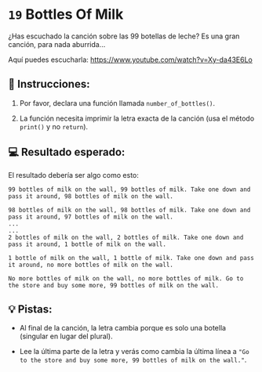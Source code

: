 # `19` Bottles Of Milk

¿Has escuchado la canción sobre las 99 botellas de leche? Es una gran canción, para nada aburrida...

Aquí puedes escucharla: https://www.youtube.com/watch?v=Xy-da43E6Lo

## 📝 Instrucciones:

1. Por favor, declara una función llamada `number_of_bottles()`.

2. La función necesita imprimir la letra exacta de la canción (usa el método `print()` y no `return`).

## 💻 Resultado esperado:

El resultado debería ser algo como esto:

```text
99 bottles of milk on the wall, 99 bottles of milk. Take one down and pass it around, 98 bottles of milk on the wall.

98 bottles of milk on the wall, 98 bottles of milk. Take one down and pass it around, 97 bottles of milk on the wall.
...
...
2 bottles of milk on the wall, 2 bottles of milk. Take one down and pass it around, 1 bottle of milk on the wall.

1 bottle of milk on the wall, 1 bottle of milk. Take one down and pass it around, no more bottles of milk on the wall.

No more bottles of milk on the wall, no more bottles of milk. Go to the store and buy some more, 99 bottles of milk on the wall.
```

## 💡 Pistas:

+ Al final de la canción, la letra cambia porque es solo una botella (singular en lugar del plural).

+ Lee la última parte de la letra y verás como cambia la última línea a `"Go to the store and buy some more, 99 bottles of milk on the wall."`.
